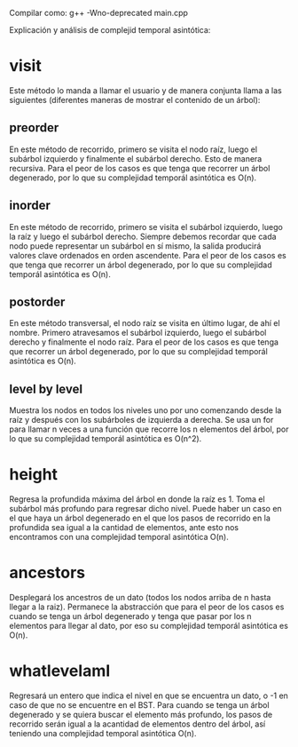 Compilar como: g++ -Wno-deprecated main.cpp

Explicación y análisis de complejid temporal asintótica:

# visit

Este método lo manda a llamar el usuario y de manera conjunta llama a las siguientes (diferentes maneras de mostrar el contenido de un árbol):

## preorder

En este método de recorrido, primero se visita el nodo raíz, luego el subárbol izquierdo y finalmente el subárbol derecho. Esto de manera recursiva. Para el peor de los casos es que tenga que recorrer un árbol degenerado, por lo que su complejidad temporál asintótica es O(n).

## inorder

En este método de recorrido, primero se visita el subárbol izquierdo, luego la raíz y luego el subárbol derecho. Siempre debemos recordar que cada nodo puede representar un subárbol en sí mismo, la salida producirá valores clave ordenados en orden ascendente. Para el peor de los casos es que tenga que recorrer un árbol degenerado, por lo que su complejidad temporál asintótica es O(n).

## postorder

En este método transversal, el nodo raíz se visita en último lugar, de ahí el nombre. Primero atravesamos el subárbol izquierdo, luego el subárbol derecho y finalmente el nodo raíz. Para el peor de los casos es que tenga que recorrer un árbol degenerado, por lo que su complejidad temporál asintótica es O(n).

## level by level

Muestra los nodos en todos los niveles uno por uno comenzando desde la raíz y después con los subárboles de izquierda a derecha. Se usa un for para llamar n veces a una función que recorre los n elementos del árbol, por lo que su complejidad temporál asintótica es O(n^2).

# height

Regresa la profundida máxima del árbol en donde la raíz es 1. Toma el subárbol más profundo para regresar dicho nivel. Puede haber un caso en el que haya un árbol degenerado en el que los pasos de recorrido en la profundida sea igual a la cantidad de elementos, ante esto nos encontramos con una complejidad temporal asintótica O(n).

# ancestors

Desplegará los ancestros de un dato (todos los nodos arriba de n hasta llegar a la raiz). Permanece la abstracción que para el peor de los casos es cuando se tenga un árbol degenerado y tenga que pasar por los n elementos para llegar al dato, por eso su complejidad temporál asintótica es O(n).

# whatlevelamI

Regresará un entero que indica el nivel en que se encuentra un dato, o -1 en caso de que no se encuentre en el BST. Para cuando se tenga un árbol degenerado y se quiera buscar el elemento más profundo, los pasos de recorrido serán igual a la acantidad de elementos dentro del árbol, así teniendo una complejidad temporal asintótica O(n).
